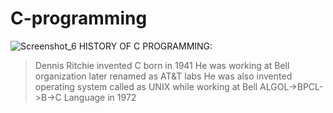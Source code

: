 # C-programming
![Screenshot_6](https://github.com/lekhanasarikonda/C-programming/assets/134198650/dd7d353d-8c83-46c3-b634-ca4b477bfb10)
HISTORY OF C PROGRAMMING:
>Dennis Ritchie invented C born in 1941
>He was working at Bell organization later renamed as AT&T labs
>He was also invented operating system called as UNIX while working at Bell
>ALGOL->BPCL->B->C Language in 1972
